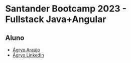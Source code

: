 # Santander Bootcamp 2023 - Fullstack Java+Angular

## Aluno
- [Ágryo Araújo](https://www.dio.me/users/agryo)
- [Ágryo LinkedIn](https://www.linkedin.com/in/agryo/)